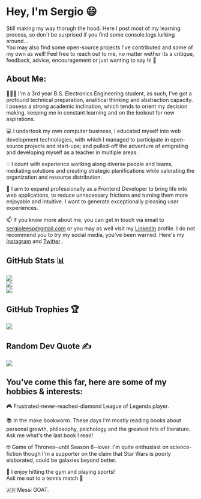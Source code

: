 # Hey, I'm Sergio 😄
Still making my way thorugh the hood. Here I post most of my learning process, so don´t be surprised if you find some console.logs lurking around...<br />
You may also find some open-source projects I've contributed and some of my own as well!
Feel free to reach out to me, no matter wether its a critique, feedback, advice, encouragement or just wanting to say hi 👋

## About Me:
👨🏻‍🎓 I'm a 3rd year B.S. Electronics Engineering student, as such, I've got a profound technical preparation, analitical thinking and abstraction capacity. I posess a strong academic inclination, which tends to orient my decision making, keeping me in constant learning and on the lookout for new aspirations. 

💻 I undertook my own computer business, I educated myself into web development technologies, with which I managed to participate in open-source projects and start-ups; and pulled-off the adventure of emigrating and developing myself as a teacher in multiple areas. 

💡 I count with experience working along diverse people and teams, mediating solutions and creating strategic planifications while valorating the organization and resource distribution.

🎯 I aim to expand professionally as a Frontend Developer to bring life into web applications, to reduce unnecessary frictions and turning them more enjoyable and intuitive. I want to generate exceptionally pleasing user experiences.

📫 If you know more about me, you can get in touch via email to [sergioleesp@gmail.com](mailto:sergioleesp@gmail.com) or you may as well visit my [LinkedIn](https://linkedin.com/yunsuklee) profile. I do not recommend you to try my social media, you've been warned. Here's my [Instagram](https://instagram.com/yunsuklee_) and [Twitter](https://twitter.com/yunsuklee_) .

## GitHub Stats 📊
![](https://github-readme-stats.vercel.app/api?username=yunsuklee&theme=dark&hide_border=false&include_all_commits=false&count_private=false)<br/>
![](https://github-readme-streak-stats.herokuapp.com/?user=yunsuklee&theme=dark&hide_border=false)<br/>
![](https://github-readme-stats.vercel.app/api/top-langs/?username=yunsuklee&theme=dark&hide_border=false&include_all_commits=false&count_private=false&layout=compact)

## GitHub Trophies 🏆 
![](https://github-profile-trophy.vercel.app/?username=yunsuklee&theme=radical&no-frame=false&no-bg=true&margin-w=4)

## Random Dev Quote ✍️ 
![](https://quotes-github-readme.vercel.app/api?type=horizontal&theme=radical)

## You've come this far, here are some of my hobbies & interests:
🎮 Frustrated-never-reached-diamond League of Legends player.

📚 In the make bookworm. These days I'm mostly reading books about personal growth, philosophy, psichology and the greatest hits of literature. <br />
Ask me what's the last book I read!

🤓 Game of Thrones─until Season 6─lover. I'm quite enthusiast on science-fiction though I'm a supporter on the claim that Star Wars is poorly elaborated, could be galaxies beyond better.

🦾 I enjoy hitting the gym and playing sports! <br />
Ask me out to a tennis match 🎾

🇦🇷 Messi GOAT. 

